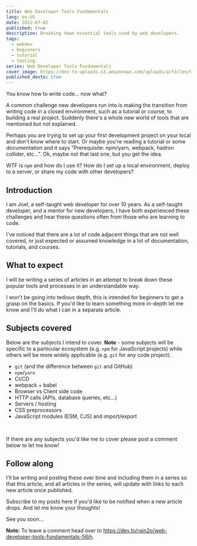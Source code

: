 ```yaml
---
title: Web Developer Tools Fundamentals
lang: en-US
date: 2022-07-02
published: true
description: Breaking down essential tools used by web developers.
tags:
  - webdev
  - beginners
  - tutorial
  - tooling
series: Web Developer Tools Fundamentals
cover_image: https://dev-to-uploads.s3.amazonaws.com/uploads/articles/0shsdmlqtsgxx32s0m9h.jpg
published_devto: true
---
```


You know how to write code... now what?

A common challenge new developers run into is making the transition from writing code in a closed environment, such as a tutorial or course, to building a real project. Suddenly there's a whole new world of tools that are mentioned but not explained.

Perhaps you are trying to set up your first development project on your local and don't know where to start. Or maybe you're reading a tutorial or some documentation and it says "Prerequisite: npm/yarn, webpack, hadron collider, etc...". Ok, maybe not that last one, but you get the idea.

WTF is `npm` and how do I use it? How do I set up a local environment, deploy to a server, or share my code with other developers?

## Introduction

I am Joel, a self-taught web developer for over 10 years. As a self-taught developer, and a mentor for new developers, I have both experienced these challenges and hear these questions often from those who are learning to code.

I've noticed that there are a lot of code adjacent things that are not well covered, or just expected or assumed knowledge in a lot of documentation, tutorials, and courses.

## What to expect

I will be writing a series of articles in an attempt to break down these popular tools and processes in an understandable way.

I won't be going into tedious depth, this is intended for beginners to get a grasp on the basics. If you'd like to learn something more in-depth let me know and I'll do what I can in a separate article.

## Subjects covered

Below are the subjects I intend to cover. **Note** - some subjects will be specific to a particular ecosystem (e.g. `npm` for JavaScript projects) while others will be more widely applicable (e.g. `git` for any code project).

* `git` (and the difference between `git` and GitHub)
* `npm`/`yarn`
* CI/CD
* webpack + babel
* Browser vs Client side code
* HTTP calls (APIs, database queries, etc...)
* Servers / hosting
* CSS preprocessors
* JavaScript modules (ESM, CJS) and import/export

<br />

If there are any subjects you'd like me to cover please post a comment below to let me know!

## Follow along

I'll be writing and posting these over time and including them in a series so that this article, and all articles in the series, will update with links to each new article once published.

Subscribe to my posts here if you'd like to be notified when a new article drops. And let me know your thoughts!

See you soon...

 **Note:** To leave a comment head over to https://dev.to/rain2o/web-developer-tools-fundamentals-56ih.
